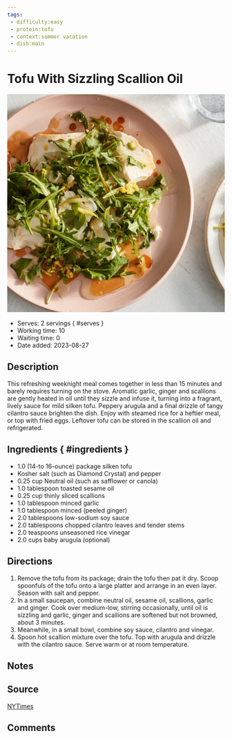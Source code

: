 ```yaml
---
tags:
 - difficulty:easy
 - protein:tofu
 - context:summer vacation
 - dish:main
---
```


# Tofu With Sizzling Scallion Oil

![Recipe picture](../images/tofu_with_sizzling-0.jpg)

- Serves: 2 servings
{ #serves }
- Working time: 10
- Waiting time: 0
- Date added: 2023-08-27

## Description

This refreshing weeknight meal comes together in less than 15 minutes and barely requires turning on the stove. Aromatic garlic, ginger and scallions are gently heated in oil until they sizzle and infuse it, turning into a fragrant, lively sauce for mild silken tofu. Peppery arugula and a final drizzle of tangy cilantro sauce brighten the dish. Enjoy with steamed rice for a heftier meal, or top with fried eggs. Leftover tofu can be stored in the scallion oil and refrigerated.

## Ingredients { #ingredients }

- 1.0 (14-to 16-ounce) package silken tofu 
- Kosher salt (such as Diamond Crystal) and pepper 
- 0.25 cup Neutral oil (such as safflower or canola)
- 1.0 tablespoon toasted sesame oil 
- 0.25 cup thinly sliced scallions 
- 1.0 tablespoon minced garlic 
- 1.0 tablespoon minced (peeled ginger)
- 2.0 tablespoons low-sodium soy sauce 
- 2.0 tablespoons chopped cilantro leaves and tender stems 
- 2.0 teaspoons unseasoned rice vinegar 
- 2.0 cups baby arugula (optional)

## Directions

1. Remove the tofu from its package; drain the tofu then pat it dry. Scoop spoonfuls of the tofu onto a large platter and arrange in an even layer. Season with salt and pepper.
2. In a small saucepan, combine neutral oil, sesame oil, scallions, garlic and ginger. Cook over medium-low, stirring occasionally, until oil is sizzling and garlic, ginger and scallions are softened but not browned, about 3 minutes.
3. Meanwhile, in a small bowl, combine soy sauce, cilantro and vinegar.
4. Spoon hot scallion mixture over the tofu. Top with arugula and drizzle with the cilantro sauce. Serve warm or at room temperature.

## Notes

## Source

[NYTimes](https://cooking.nytimes.com/recipes/1023311-tofu-with-sizzling-scallion-oil)

## Comments
